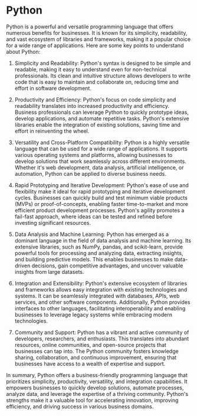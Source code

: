 # Python

Python is a powerful and versatile programming language that offers numerous benefits for businesses. It is known for its simplicity, readability, and vast ecosystem of libraries and frameworks, making it a popular choice for a wide range of applications. Here are some key points to understand about Python:

1. Simplicity and Readability:
   Python's syntax is designed to be simple and readable, making it easy to understand even for non-technical professionals. Its clean and intuitive structure allows developers to write code that is easy to maintain and collaborate on, reducing time and effort in software development.

2. Productivity and Efficiency:
   Python's focus on code simplicity and readability translates into increased productivity and efficiency. Business professionals can leverage Python to quickly prototype ideas, develop applications, and automate repetitive tasks. Python's extensive libraries enable the integration of existing solutions, saving time and effort in reinventing the wheel.

3. Versatility and Cross-Platform Compatibility:
   Python is a highly versatile language that can be used for a wide range of applications. It supports various operating systems and platforms, allowing businesses to develop solutions that work seamlessly across different environments. Whether it's web development, data analysis, artificial intelligence, or automation, Python can be applied to diverse business needs.

4. Rapid Prototyping and Iterative Development:
   Python's ease of use and flexibility make it ideal for rapid prototyping and iterative development cycles. Businesses can quickly build and test minimum viable products (MVPs) or proof-of-concepts, enabling faster time-to-market and more efficient product development processes. Python's agility promotes a fail-fast approach, where ideas can be tested and refined before investing significant resources.

5. Data Analysis and Machine Learning:
   Python has emerged as a dominant language in the field of data analysis and machine learning. Its extensive libraries, such as NumPy, pandas, and scikit-learn, provide powerful tools for processing and analyzing data, extracting insights, and building predictive models. This enables businesses to make data-driven decisions, gain competitive advantages, and uncover valuable insights from large datasets.

6. Integration and Extensibility:
   Python's extensive ecosystem of libraries and frameworks allows easy integration with existing technologies and systems. It can be seamlessly integrated with databases, APIs, web services, and other software components. Additionally, Python provides interfaces to other languages, facilitating interoperability and enabling businesses to leverage legacy systems while embracing modern technologies.

7. Community and Support:
   Python has a vibrant and active community of developers, researchers, and enthusiasts. This translates into abundant resources, online communities, and open-source projects that businesses can tap into. The Python community fosters knowledge sharing, collaboration, and continuous improvement, ensuring that businesses have access to a wealth of expertise and support.

In summary, Python offers a business-friendly programming language that prioritizes simplicity, productivity, versatility, and integration capabilities. It empowers businesses to quickly develop solutions, automate processes, analyze data, and leverage the expertise of a thriving community. Python's strengths make it a valuable tool for accelerating innovation, improving efficiency, and driving success in various business domains.